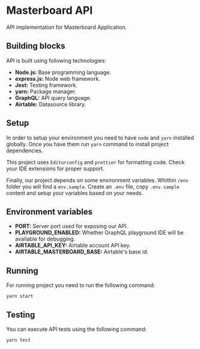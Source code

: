 # Masterboard API

API implementation for Masterboard Application.

## Building blocks

API is built using following technologies:

- **Node.js:** Base programming language.
- **express.js:** Node web framework.
- **Jest:** Testing framework.
- **yarn:** Package manager.
- **GraphQL:** API query language.
- **Airtable:** Datasource library.

## Setup

In order to setup your environment you need to have `node` and `yarn` installed globally. Once you have them run `yarn` command to install project dependencies.

This project uses `Editorconfig` and `prettier` for formatting code. Check your IDE extensions for proper support.

Finally, our project depends on some environment variables. Whithin `/env` folder you will find a `env.sample`. Create an `.env` file, copy `.env.sample` content and setup your variables based on your needs.

## Environment variables

- **PORT:** Server port used for exposing our API.
- **PLAYGROUND_ENABLED:** Whether GraphQL playground IDE will be available for debugging.
- **AIRTABLE_API_KEY:** Airtable account API key.
- **AIRTABLE_MASTERBOARD_BASE:** Airtable's base id.

## Running

For running project you need to run the following command:

```shell
yarn start
```

## Testing

You can execute API tests using the following command:

```shell
yarn test
```
